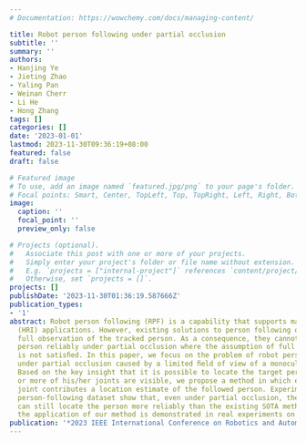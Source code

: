 ```yaml
---
# Documentation: https://wowchemy.com/docs/managing-content/

title: Robot person following under partial occlusion
subtitle: ''
summary: ''
authors:
- Hanjing Ye
- Jieting Zhao
- Yaling Pan
- Weinan Cherr
- Li He
- Hong Zhang
tags: []
categories: []
date: '2023-01-01'
lastmod: 2023-11-30T09:36:19+08:00
featured: false
draft: false

# Featured image
# To use, add an image named `featured.jpg/png` to your page's folder.
# Focal points: Smart, Center, TopLeft, Top, TopRight, Left, Right, BottomLeft, Bottom, BottomRight.
image:
  caption: ''
  focal_point: ''
  preview_only: false

# Projects (optional).
#   Associate this post with one or more of your projects.
#   Simply enter your project's folder or file name without extension.
#   E.g. `projects = ["internal-project"]` references `content/project/deep-learning/index.md`.
#   Otherwise, set `projects = []`.
projects: []
publishDate: '2023-11-30T01:36:19.587666Z'
publication_types:
- '1'
abstract: Robot person following (RPF) is a capability that supports many useful human-robot-interaction
  (HRI) applications. However, existing solutions to person following often assume
  full observation of the tracked person. As a consequence, they cannot track the
  person reliably under partial occlusion where the assumption of full observation
  is not satisﬁed. In this paper, we focus on the problem of robot person following
  under partial occlusion caused by a limited ﬁeld of view of a monocular camera.
  Based on the key insight that it is possible to locate the target person when one
  or more of his/her joints are visible, we propose a method in which each visible
  joint contributes a location estimate of the followed person. Experiments on a public
  person-following dataset show that, even under partial occlusion, the proposed method
  can still locate the person more reliably than the existing SOTA methods. As well,
  the application of our method is demonstrated in real experiments on a mobile robot.
publication: '*2023 IEEE International Conference on Robotics and Automation (ICRA)*'
---
```

